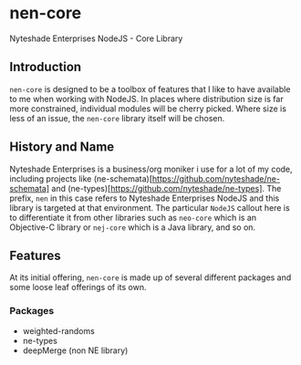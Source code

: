 # nen-core
Nyteshade Enterprises NodeJS - Core Library

## Introduction

`nen-core` is designed to be a toolbox of features that I like to have available
to me when working with NodeJS. In places where distribution size is far more 
constrained, individual modules will be cherry picked. Where size is less of 
an issue, the `nen-core` library itself will be chosen.

## History and Name

Nyteshade Enterprises is a business/org moniker i use for a lot of my code, 
including projects like (ne-schemata)[https://github.com/nyteshade/ne-schemata]
and (ne-types)[https://github.com/nyteshade/ne-types]. The prefix, `nen` in 
this case refers to Nyteshade Enterprises NodeJS and this library is targeted 
at that environment. The particular `NodeJS` callout here is to differentiate 
it from other libraries such as `neo-core` which is an Objective-C library or
`nej-core` which is a Java library, and so on.

## Features

At its initial offering, `nen-core` is made up of several different packages 
and some loose leaf offerings of its own.

### Packages

 - weighted-randoms
 - ne-types
 - deepMerge (non NE library)
 